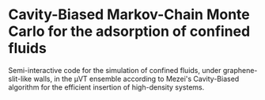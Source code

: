 # Cavity-Biased Markov-Chain Monte Carlo for the adsorption of confined fluids

Semi-interactive code for the simulation of confined fluids, under graphene-slit-like walls, in the μVT ensemble according to Mezei's Cavity-Biased algorithm for the efficient insertion of high-density systems.